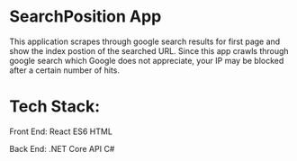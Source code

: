 # SearchPosition App
This application scrapes through google search results for first page and show the index postion of the searched URL.
Since this app crawls through google search which Google does not appreciate, your IP may be blocked after a certain number of hits.
# Tech Stack:
Front End:
React
ES6
HTML

Back End:
.NET Core API
C#


